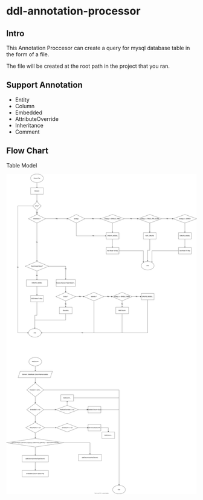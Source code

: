 # ddl-annotation-processor

Intro
---

This Annotation Proccesor can create a query for mysql database table in the form of a file.

The file will be created at the root path in the project that you ran.

Support Annotation
--- 

- Entity 
- Column
- Embedded
- AttributeOverride
- Inheritance
- Comment

## Flow Chart

Table Model

![테이블 모델](https://raw.githubusercontent.com/songmag/ddl-annotation-processor/main/processor-table-ddl.drawio.svg)

